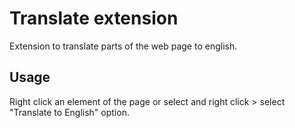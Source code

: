 # Translate extension

Extension to translate parts of the web page to english.

## Usage
Right click an element of the page or select and right click > select "Translate to English" option.

